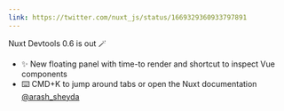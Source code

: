 ```yaml
---
link: https://twitter.com/nuxt_js/status/1669329360933797891
---
```


Nuxt Devtools 0.6 is out 🪄

-   ✨ New floating panel with time-to render and shortcut to inspect Vue components
-   ⌨️ CMD+K to jump around tabs or open the Nuxt documentation [@arash_sheyda](https://twitter.com/arash_sheyda)

